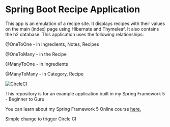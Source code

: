# Spring Boot Recipe Application

This app is an emulation of a recipe site. It displays recipes with their values on the main (index) page using Hibernate and Thymeleaf. It also contains the h2 database. This application uses the following relationships:

@OneToOne - in Ingredients, Notes, Recipes

@OneToMany - in the Recipe

@ManyToOne - in Ingredients

@ManyToMany - in Category, Recipe


[![CircleCI](https://circleci.com/gh/springframeworkguru/spring5-recipe-app.svg?style=svg)](https://circleci.com/gh/springframeworkguru/spring5-recipe-app)

This repository is for an example application built in my Spring Framework 5 - Beginner to Guru

You can learn about my Spring Framework 5 Online course [here.](https://go.springframework.guru/spring-framework-5-online-course)

Simple change to trigger Circle CI
